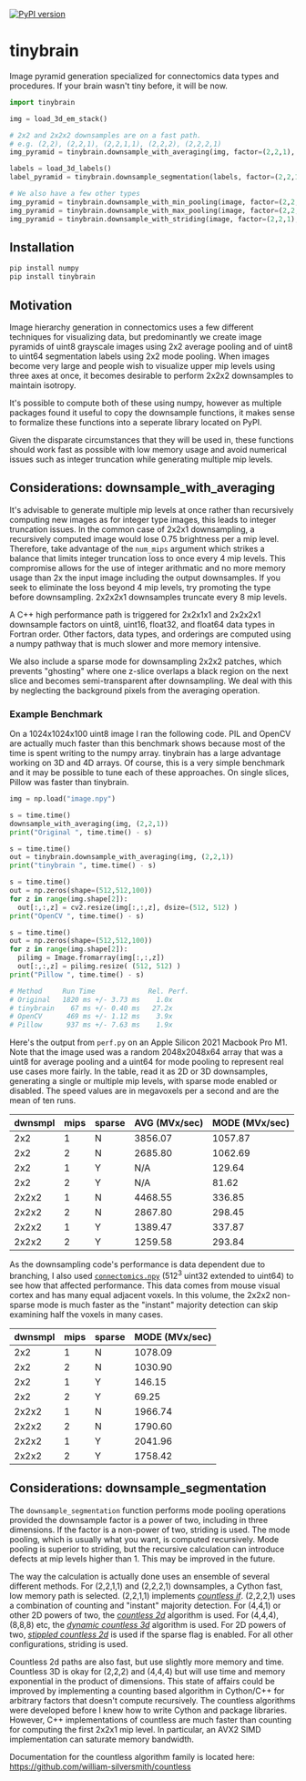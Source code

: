 [![PyPI version](https://badge.fury.io/py/tinybrain.svg)](https://badge.fury.io/py/tinybrain)  

# tinybrain

Image pyramid generation specialized for connectomics data types and procedures. If your brain wasn't tiny before, it will be now.  

```python 
import tinybrain 

img = load_3d_em_stack()

# 2x2 and 2x2x2 downsamples are on a fast path.
# e.g. (2,2), (2,2,1), (2,2,1,1), (2,2,2), (2,2,2,1)
img_pyramid = tinybrain.downsample_with_averaging(img, factor=(2,2,1), num_mips=5, sparse=False)

labels = load_3d_labels()
label_pyramid = tinybrain.downsample_segmentation(labels, factor=(2,2,1), num_mips=5, sparse=False)

# We also have a few other types
img_pyramid = tinybrain.downsample_with_min_pooling(image, factor=(2,2,1), num_mips=5)
img_pyramid = tinybrain.downsample_with_max_pooling(image, factor=(2,2,1), num_mips=5)
img_pyramid = tinybrain.downsample_with_striding(image, factor=(2,2,1), num_mips=5)
```

## Installation 

```bash
pip install numpy
pip install tinybrain
```

## Motivation

Image hierarchy generation in connectomics uses a few different techniques for
visualizing data, but predominantly we create image pyramids of uint8 grayscale images using 2x2 average pooling and of uint8 to uint64 segmentation labels using 2x2 mode pooling. When images become very large and people wish to visualize upper mip levels using three axes at once, it becomes desirable to perform 2x2x2 downsamples to maintain isotropy.

It's possible to compute both of these using numpy, however as multiple packages found it useful to copy the downsample functions, it makes sense to formalize these functions into a seperate library located on PyPI.

Given the disparate circumstances that they will be used in, these functions should work 
fast as possible with low memory usage and avoid numerical issues such as integer truncation
while generating multiple mip levels.

## Considerations: downsample_with_averaging 

It's advisable to generate multiple mip levels at once rather than recursively computing
new images as for integer type images, this leads to integer truncation issues. In the common
case of 2x2x1 downsampling, a recursively computed image would lose 0.75 brightness per a 
mip level. Therefore, take advantage of the `num_mips` argument which strikes a balance
that limits integer truncation loss to once every 4 mip levels. This compromise allows
for the use of integer arithmatic and no more memory usage than 2x the input image including
the output downsamples. If you seek to eliminate the loss beyond 4 mip levels, try promoting 
the type before downsampling. 2x2x2x1 downsamples truncate every 8 mip levels.

A C++ high performance path is triggered for 2x2x1x1 and 2x2x2x1 downsample factors on uint8, uint16, float32, 
and float64 data types in Fortran order. Other factors, data types, and orderings are computed using a numpy pathway that is much slower and more memory intensive.

We also include a sparse mode for downsampling 2x2x2 patches, which prevents "ghosting" where one z-slice overlaps a black region on the next slice and becomes semi-transparent after downsampling. We deal with this by neglecting the background pixels from the averaging operation. 

### Example Benchmark 

On a 1024x1024x100 uint8 image I ran the following code. PIL and OpenCV are actually much faster than this benchmark shows because most of the time is spent writing to the numpy array. tinybrain has a large advantage working on 3D and 4D arrays. Of course, this is a very simple benchmark and it may be possible to tune each of these approaches. On single slices, Pillow was faster than tinybrain.

```python
img = np.load("image.npy")

s = time.time()
downsample_with_averaging(img, (2,2,1))
print("Original ", time.time() - s)

s = time.time()
out = tinybrain.downsample_with_averaging(img, (2,2,1))
print("tinybrain ", time.time() - s)

s = time.time()
out = np.zeros(shape=(512,512,100))
for z in range(img.shape[2]):
  out[:,:,z] = cv2.resize(img[:,:,z], dsize=(512, 512) )
print("OpenCV ", time.time() - s)

s = time.time()
out = np.zeros(shape=(512,512,100))
for z in range(img.shape[2]):
  pilimg = Image.fromarray(img[:,:,z])
  out[:,:,z] = pilimg.resize( (512, 512) )
print("Pillow ", time.time() - s)

# Method     Run Time             Rel. Perf.
# Original   1820 ms +/- 3.73 ms    1.0x
# tinybrain    67 ms +/- 0.40 ms   27.2x 
# OpenCV      469 ms +/- 1.12 ms    3.9x
# Pillow      937 ms +/- 7.63 ms    1.9x
```

Here's the output from `perf.py` on an Apple Silicon 2021 Macbook Pro M1.
Note that the image used was a random 2048x2048x64 array that was a uint8
for average pooling and a uint64 for mode pooling to represent real use cases more fairly. In the table, read it as 2D or 3D downsamples, generating a single or multiple mip levels, with sparse mode enabled or disabled. The speed values are in megavoxels per a second and are the mean of ten runs.


| dwnsmpl  |   mips  |   sparse  |   AVG (MVx/sec)  |   MODE (MVx/sec)  |
|----------|---------|-----------|------------------|-------------------|
|   2x2    |   1     |   N       |   3856.07        |   1057.87         |
|   2x2    |   2     |   N       |   2685.80        |   1062.69         |
|   2x2    |   1     |   Y       |   N/A            |   129.64          |
|   2x2    |   2     |   Y       |   N/A            |   81.62           |
|   2x2x2  |   1     |   N       |   4468.55        |   336.85          |
|   2x2x2  |   2     |   N       |   2867.80        |   298.45          |
|   2x2x2  |   1     |   Y       |   1389.47        |   337.87          |
|   2x2x2  |   2     |   Y       |   1259.58        |   293.84          |

As the downsampling code's performance is data dependent due to branching, I also used [`connectomics.npy`](https://github.com/seung-lab/connected-components-3d/blob/master/benchmarks/connectomics.npy.gz) (512<sup>3</sup> uint32 extended to uint64) to see how that affected performance. This data comes from mouse visual cortex and has many equal adjacent voxels. In this volume, the 2x2x2 non-sparse mode is much faster as the "instant" majority detection can skip examining half the voxels in many cases.

| dwnsmpl  |   mips  |   sparse  |   MODE (MVx/sec)  |
|----------|---------|-----------|-------------------|
|   2x2    |   1     |   N       |   1078.09         |
|   2x2    |   2     |   N       |   1030.90         |
|   2x2    |   1     |   Y       |   146.15          |
|   2x2    |   2     |   Y       |   69.25           |
|   2x2x2  |   1     |   N       |   1966.74         |
|   2x2x2  |   2     |   N       |   1790.60         |
|   2x2x2  |   1     |   Y       |   2041.96         |
|   2x2x2  |   2     |   Y       |   1758.42         |


## Considerations: downsample_segmentation 

The `downsample_segmentation` function performs mode pooling operations provided the downsample factor is a power of two, including in three dimensions. If the factor is a non-power of two, striding is used. The mode pooling, which is usually what you want, is computed recursively. Mode pooling is superior to striding, but the recursive calculation can introduce defects at mip levels higher than 1. This may be improved in the future.  

The way the calculation is actually done uses an ensemble of several different methods. For (2,2,1,1) and (2,2,2,1) downsamples, a Cython fast, low memory path is selected. (2,2,1,1) implements [*countless if*](https://towardsdatascience.com/countless-high-performance-2x-downsampling-of-labeled-images-using-python-and-numpy-e70ad3275589). (2,2,2,1) uses a combination of counting and "instant" majority detection. For (4,4,1) or other 2D powers of two, the [*countless 2d*](https://towardsdatascience.com/countless-high-performance-2x-downsampling-of-labeled-images-using-python-and-numpy-e70ad3275589) algorithm is used. For (4,4,4), (8,8,8) etc, the [*dynamic countless 3d*](https://towardsdatascience.com/countless-3d-vectorized-2x-downsampling-of-labeled-volume-images-using-python-and-numpy-59d686c2f75) algorithm is used. For 2D powers of two, [*stippled countless 2d*](https://medium.com/@willsilversmith/countless-2d-inflated-2x-downsampling-of-labeled-images-holding-zero-values-as-background-4d13a7675f2d) is used if the sparse flag is enabled. For all other configurations, striding is used.  

Countless 2d paths are also fast, but use slightly more memory and time. Countless 3D is okay for (2,2,2) and (4,4,4) but will use time and memory exponential in the product of dimensions. This state of affairs could be improved by implementing a counting based algorithm in Cython/C++ for arbitrary factors that doesn't compute recursively. The countless algorithms were developed before I knew how to write Cython and package libraries. However, C++ implementations of countless are much faster than counting for computing the first 2x2x1 mip level. In particular, an AVX2 SIMD implementation can saturate memory bandwidth.    

Documentation for the countless algorithm family is located here: https://github.com/william-silversmith/countless  


